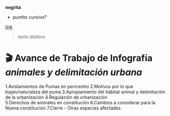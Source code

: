 **negrita**
* puntito
*cursiva?*

[link](link.com)
> texto distitno

# :clapper: Avance de Trabajo de Infografía *animales y delimitación urbana*
1.Avistamientos de Pumas en pericentro
2.Motivos por lo que bajan/naturaleza del puma
3.Apropiamiento del hábitat animal y delimitación de la urbanización
4.Regulación de urbanización  
5.Derechos de animales en constitución
6.Cambios a considerar para la Nueva constitución
7.Cierre - Otras especies afectadas
